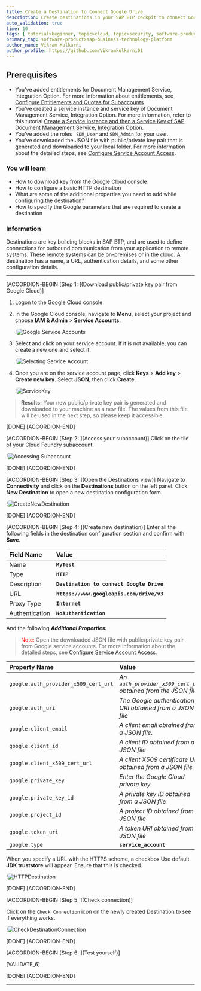 ```yaml
---
title: Create a Destination to Connect Google Drive
description: Create destinations in your SAP BTP cockpit to connect Google Drive with Document Management Service, Integration Option.
auto_validation: true
time: 10
tags: [ tutorial>beginner, topic>cloud, topic>security, software-product-function>sap-btp-cockpit, software-product>sap-document-management-service ]
primary_tag: software-product>sap-business-technology-platform
author_name: Vikram Kulkarni
author_profile: https://github.com/Vikramkulkarni01
---
```


## Prerequisites
 - You've added entitlements for Document Management Service, Integration Option. For more information about entitlements, see [Configure Entitlements and Quotas for Subaccounts](https://help.sap.com/docs/btp/sap-business-technology-platform/configure-entitlements-and-quotas-for-subaccounts?version=Cloud)
 - You've created a service instance and service key of Document Management Service, Integration Option. For more information, refer to this tutorial [Create a Service Instance and then a Service Key of SAP Document Management Service, Integration Option](btp-sdm-gwi-create-serviceinstance).
 - You've added the roles `	SDM_User` and `SDM_Admin` for your user.
 - You've downloaded the JSON file with public/private key pair that is generated and downloaded to your local folder. For more information about the detailed steps, see [Configure Service Account Access](https://developers.google.com/workspace/guides/create-credentials?hl=en#create_credentials_for_a_service_account).

### You will learn
 - How to download key from the Google Cloud console
 - How to configure a basic HTTP destination
 - What are some of the additional properties you need to add while configuring the destination?
 - How to specify the Google parameters that are required to create a destination

### Information
  Destinations are key building blocks in SAP BTP, and are used to define connections for outbound communication from your application to remote systems. These remote systems can be on-premises or in the cloud. A destination has a name, a URL, authentication details, and some other configuration details.

---


[ACCORDION-BEGIN [Step 1: ](Download public/private key pair from Google Cloud)]

1. Logon to the [Google Cloud](https://console.cloud.google.com/projectselector2/iam-admin/serviceaccounts?pli=1&supportedpurview=project) console.

2. In the Google Cloud console, navigate to **Menu**, select your project and choose **IAM & Admin** > **Service Accounts**.

    !![Google Service Accounts](AccessingGoogleCloudConsole.png)

3. Select and click on your service account. If it is not available, you can create a new one and select it.

    !![Selecting Service Account](Select_Service_Account.png)

4. Once you are on the service account page, click **Keys** > **Add key** > **Create new key**. Select **JSON**, then click **Create**.

    !![ServiceKey](Creating_Service_key_min.gif)

>**Results:** Your new public/private key pair is generated and downloaded to your machine as a new file. The values from this file will be used in the next step, so please keep it accessible.

[DONE]
[ACCORDION-END]


[ACCORDION-BEGIN [Step 2: ](Access your subaccount)]
Click on the tile of your Cloud Foundry subaccount.

  !![Accessing Subaccount](SubaccountAccess.png)

[DONE]
[ACCORDION-END]

[ACCORDION-BEGIN [Step 3: ](Open the Destinations view)]
 Navigate to **Connectivity** and click on the **Destinations** button on the left panel. Click **New Destination** to open a new destination configuration form.

  !![CreateNewDestination](CreateNewDestination.png)

[DONE]
[ACCORDION-END]


[ACCORDION-BEGIN [Step 4: ](Create new destination)]
Enter all the following fields in the destination configuration section and confirm with **Save**.

  Field Name     | Value
  :------------- | :-------------
  Name           | **`MyTest`**
  Type           | **`HTTP`**
  Description    | **`Destination to connect Google Drive`**
  URL            | **`https://www.googleapis.com/drive/v3`**
  Proxy Type     | **`Internet`**
  Authentication | **`NoAuthentication`**

  And the following ***Additional Properties:***

  > <span style="color:red"> Note: </span> Open the downloaded JSON file with public/private key pair from Google service accounts. For more information about the detailed steps, see [Configure Service Account Access](https://developers.google.com/workspace/guides/create-credentials?hl=en#create_credentials_for_a_service_account).


  Property Name     | Value
  :------------- | :-------------
  `google.auth_provider_x509_cert_url` | *An `auth_provider_x509_cert_url` obtained from the JSON file*
  `google.auth_uri` | *The Google authentication URI obtained from a JSON file*
  `google.client_email` | *A client email obtained from a JSON file.*
  `google.client_id` | *A client ID obtained from a JSON file*
  `google.client_x509_cert_url` | *A client X509 certificate URL obtained from a JSON file*
  `google.private_key` | *Enter the Google Cloud private key*
  `google.private_key_id` | *A private key ID obtained from a JSON file*
  `google.project_id` | *A project ID obtained from a JSON file*
  `google.token_uri` | *A token URI obtained from a JSON file*
  `google.type` | **`service_account`**

  When you specify a URL with the HTTPS scheme, a checkbox Use default **JDK truststore** will appear. Ensure that this is checked.

  !![HTTPDestination](NewDestinatioFormat.png)


[DONE]
[ACCORDION-END]

[ACCORDION-BEGIN [Step 5: ](Check connection)]

Click on the `Check Connection` icon on the newly created Destination to see if everything works.

  !![CheckDestinationConnection](CheckDestinationConnection.png)

[DONE]
[ACCORDION-END]

[ACCORDION-BEGIN [Step 6: ](Test yourself)]

 [VALIDATE_6]

[DONE]
[ACCORDION-END]


---
